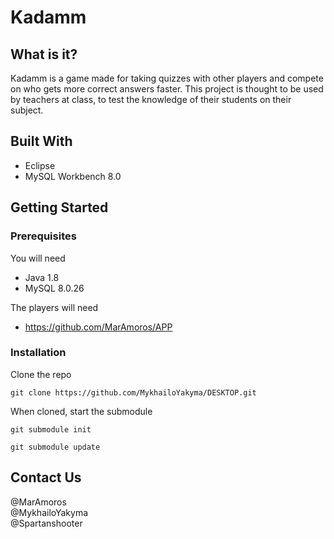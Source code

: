 # Kadamm

## What is it?
Kadamm is a game made for taking quizzes with other players and compete on who gets more correct answers faster. This project is thought to be used by teachers at class, to test the knowledge of their students on their subject.

## Built With

* Eclipse 
* MySQL Workbench 8.0

## Getting Started


### Prerequisites

You will need 

* Java 1.8
* MySQL 8.0.26



The players will need



* https://github.com/MarAmoros/APP


### Installation 

Clone the repo

```
git clone https://github.com/MykhailoYakyma/DESKTOP.git
```

When cloned, start the submodule 

```
git submodule init
``` 

```
git submodule update
```

## Contact Us

@MarAmoros 
<br>
@MykhailoYakyma 
<br>
@Spartanshooter
